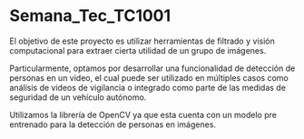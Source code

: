 # Semana_Tec_TC1001

El objetivo de este proyecto es utilizar herramientas de filtrado y visión computacional para extraer cierta utilidad de un grupo de imágenes.

Particularmente, optamos por desarrollar una funcionalidad de detección de personas en un video, el cual puede ser utilizado en múltiples casos como
análisis de videos de vigilancia o integrado como parte de las medidas de seguridad de un vehículo autónomo.

Utilizamos la librería de OpenCV ya que esta cuenta con un modelo pre entrenado para la detección de personas en imágenes.
